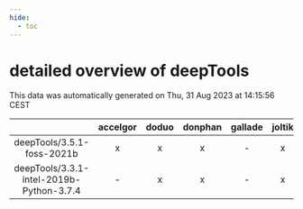```yaml
---
hide:
  - toc
---
```


detailed overview of deepTools
==============================


This data was automatically generated on Thu, 31 Aug 2023 at 14:15:56 CEST  

| |accelgor|doduo|donphan|gallade|joltik|skitty|swalot|victini|
| :---: | :---: | :---: | :---: | :---: | :---: | :---: | :---: | :---: |
|deepTools/3.5.1-foss-2021b|x|x|x|-|x|x|x|x|
|deepTools/3.3.1-intel-2019b-Python-3.7.4|-|x|x|-|x|x|x|x|

